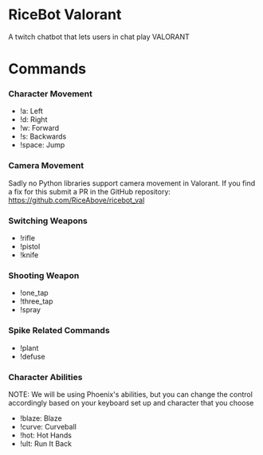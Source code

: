 # RiceBot Valorant
A twitch chatbot that lets users in chat play VALORANT

# Commands 
### Character Movement

- !a: Left
- !d: Right
- !w: Forward
- !s: Backwards
- !space: Jump

### Camera Movement

Sadly no Python libraries support camera movement in Valorant. If you find a fix for this submit a PR in the GitHub repository: 
https://github.com/RiceAbove/ricebot_val

### Switching Weapons

- !rifle
- !pistol
- !knife

### Shooting Weapon

- !one_tap
- !three_tap
- !spray

### Spike Related Commands

- !plant
- !defuse

### Character Abilities
NOTE: We will be using Phoenix's abilities, but you can
change the control accordingly based on your keyboard
set up and character that you choose

- !blaze: Blaze
- !curve: Curveball
- !hot: Hot Hands
- !ult: Run It Back

